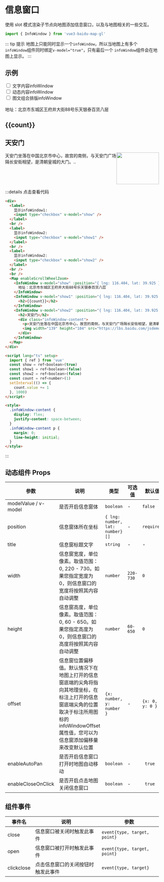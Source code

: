 # 信息窗口

使用 slot 模式渲染子节点向地图添加信息窗口，以及与地图相关的一些交互。

```ts
import { InfoWindow } from 'vue3-baidu-map-gl'
```

::: tip 提示
地图上只能同时显示一个`infoWindow`，所以当地图上有多个`infoWindow`组件同时绑定`v-model="true"`，只有最后一个 `infoWindow`组件会在地图上显示。
:::

## 示例

<div>
  <label>
    <input type="checkbox" v-model="show"> 文字内容infoWindow
  </label>
  <br />
  <label>
    <input type="checkbox" v-model="show1"> 动态内容infoWindow
  </label>
  <br />
  <label>
    <input type="checkbox" v-model="show2"> 图文组合排版infoWindow
  </label>
  <br />
  <br />
  <Map
   enableScrollWheelZoom
  >
    <InfoWindow 
      v-model="show"
      enableMaximize
      :position="{ lng: 116.404, lat: 39.925 }"
      title="文字内容"
    >
      地址：北京市东城区王府井大街88号乐天银泰百货八层
      <template #maxContent>
        <h1>最大化内容</h1>
      </template>
    </InfoWindow>
    <InfoWindow 
      v-model="show1"
      :position="{ lng: 116.404, lat: 39.925 }"
      title="动态内容"
    >
      <h2>{{count}}</h2>
    </InfoWindow>
    <InfoWindow 
      v-model="show2"
      :position="{ lng: 116.404, lat: 39.925 }"
      title="图文组合排版"
    >
      <h2>天安门</h2>
      <div class="infoWindow-content">
        <p>天安门坐落在中国北京市中心，故宫的南侧，与天安门广场隔长安街相望，是清朝皇城的大门。..</p>
        <img width='139' height='104' src="https://lbs.baidu.com/jsdemo/img/tianAnMen.jpg" alt="">
      </div>
    </InfoWindow>
  </Map>
</div>

<script lang="ts" setup>
  import {ref} from 'vue'
  const show = ref<boolean>(true)
  const show1 = ref<boolean>(false)
  const show2 = ref<boolean>(false)
  const count = ref<number>(1)
  if(typeof window !== 'undefined'){
    setInterval(() => {
      count.value += 1
    }, 1000)
  }
</script>

<style>
  .baidu-map-container img{
    max-width: none;
  }
  .baidu-map-container h2{
    margin: 0;
    border-top: none;
    padding-top: 0;
    letter-spacing: initial;
    line-height: initial;
  }
  .infoWindow-content {
    display: flex;
    justify-content: space-between;
  }
  .infoWindow-content p{
    margin: 0;
    line-height: initial;
  }
</style>

:::details 点击查看代码

<!-- prettier-ignore -->
```html
<div>
  <label>
    显示infoWindow1:
    <input type="checkbox" v-model="show" />
  </label>
  <br />
  <label>
    显示infoWindow2:
    <input type="checkbox" v-model="show1" />
  </label>
  <br />
  <label>
    显示infoWindow2:
    <input type="checkbox" v-model="show2" />
  </label>
  <br />
  <br />
  <Map enableScrollWheelZoom>
    <InfoWindow v-model="show" :position="{ lng: 116.404, lat: 39.925 }" title="文字内容">
      地址：北京市东城区王府井大街88号乐天银泰百货八层
    </InfoWindow>
    <InfoWindow v-model="show1" :position="{ lng: 116.404, lat: 39.925 }" title="动态内容">
      <h2>{{count}}</h2>
    </InfoWindow>
    <InfoWindow v-model="show2" :position="{ lng: 116.404, lat: 39.925 }" title="图文组合排版">
      <h2>天安门</h2>
      <div class="infoWindow-content">
        <p>天安门坐落在中国北京市中心，故宫的南侧，与天安门广场隔长安街相望，是清朝皇城的大门。..</p>
        <img width="139" height="104" src="https://lbs.baidu.com/jsdemo/img/tianAnMen.jpg" alt="" />
      </div>
    </InfoWindow>
  </Map>
</div>

<script lang="ts" setup>
  import { ref } from 'vue'
  const show = ref<boolean>(true)
  const show1 = ref<boolean>(false)
  const show2 = ref<boolean>(false)
  const count = ref<number>(1)
  setInterval(() => {
    count.value += 1
  }, 1000)
</script>

<style>
  .infoWindow-content {
    display: flex;
    justify-content: space-between;
  }
  .infoWindow-content p {
    margin: 0;
    line-height: initial;
  }
</style>
```

:::

## 动态组件 Props

| 参数                 | 说明                                                                                                                                                                                               | 类型                            | 可选值    | 默认值          |
| -------------------- | -------------------------------------------------------------------------------------------------------------------------------------------------------------------------------------------------- | ------------------------------- | --------- | --------------- |
| modelValue / v-model | 是否开启信息窗体                                                                                                                                                                                   | `boolean `                      | -         | `false`         |
| position             | 信息窗体所在坐标                                                                                                                                                                                   | `{ lng: number, lat: number}[]` | -         | `required`      |
| title                | 信息窗标题文字                                                                                                                                                                                     | `string`                        | -         | -               |
| width                | 信息窗宽度，单位像素。取值范围：0, 220 - 730。如果您指定宽度为 0，则信息窗口的宽度将按照其内容自动调整                                                                                             | `number`                        | `220-730` | `0`             |
| height               | 信息窗高度，单位像素。取值范围：0, 60 - 650。如果您指定高度为 0，则信息窗口的高度将按照其内容自动调整                                                                                              | `number`                        | `60-650`  | `0`             |
| offset               | 信息窗位置偏移值。默认情况下在地图上打开的信息窗底端的尖角将指向其地理坐标，在标注上打开的信息窗底端尖角的位置取决于标注所用图标的 infoWindowOffset 属性值，您可以为信息窗添加偏移量来改变默认位置 | `{x: number, y: number }`       | -         | `{x: 0, y: 0 }` |
| enableAutoPan        | 是否开启信息窗口打开时地图自动移动                                                                                                                                                                 | `boolean`                       | -         | ` true`         |
| enableCloseOnClick   | 是否开启点击地图关闭信息窗口                                                                                                                                                                       | `boolean`                       | -         | ` true`         |

## 组件事件

| 事件名     | 说明                               | 参数                         |
| ---------- | ---------------------------------- | ---------------------------- |
| close      | 信息窗口被关闭时触发此事件         | `event{type, target, point}` |
| open       | 信息窗口被打开时触发此事件         | `event{type, target, point}` |
| clickclose | 点击信息窗口的关闭按钮时触发此事件 | `event{type, target}`        |

<!-- maximize	event{type, target}	信息窗口最大化后触发此事件
restore	event{type, target}	信息窗口还原时触发此事件 -->

